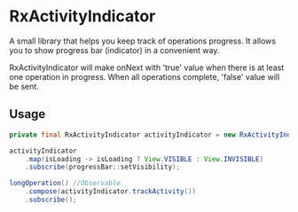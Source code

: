 # RxActivityIndicator

A small library that helps you keep track of operations progress. It allows you to show progress bar (indicator) in a convenient way.

RxActivityIndicator will make onNext with 'true' value when there is at least one operation in progress. When all operations complete, 'false' value will be sent.

Usage
---
```java
private final RxActivityIndicator activityIndicator = new RxActivityIndicator();

activityIndicator
    .map(isLoading -> isLoading ? View.VISIBLE : View.INVISIBLE)
    .subscribe(progressBar::setVisibility);

longOperation() //Observable
    .compose(activityIndicator.trackActivity())
    .subscribe();
```
